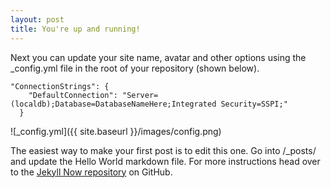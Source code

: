 ```yaml
---
layout: post
title: You're up and running!
---
```


Next you can update your site name, avatar and other options using the _config.yml file in the root of your repository (shown below).

```
"ConnectionStrings": {
    "DefaultConnection": "Server=(localdb);Database=DatabaseNameHere;Integrated Security=SSPI;"
  }
```

![_config.yml]({{ site.baseurl }}/images/config.png)

The easiest way to make your first post is to edit this one. Go into /_posts/ and update the Hello World markdown file. For more instructions head over to the [Jekyll Now repository](https://github.com/barryclark/jekyll-now) on GitHub.
